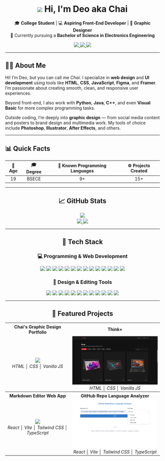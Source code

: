 <h1 align="center">
  <img src="https://media.giphy.com/media/hvRJCLFzcasrR4ia7z/giphy.gif" width="40px"> Hi, I'm Deo aka Chai
</h1>

<p align="center">
  🎓 <strong>College Student</strong> | 💻 <strong>Aspiring Front-End Developer</strong> | 🎨 <strong>Graphic Designer</strong><br>
  📍 Currently pursuing a <strong>Bachelor of Science in Electronics Engineering</strong>
</p>

<div align="center">
  <a href="https://web.facebook.com/christiandeomanlangit725">
    <img src="https://img.shields.io/badge/Facebook-%231877F2.svg?style=for-the-badge&logo=Facebook&logoColor=white">
  </a>
  <a href="https://www.linkedin.com/in/christiandeomanlangit725/">
    <img src="https://img.shields.io/badge/linkedin-%230077B5.svg?style=for-the-badge&logo=linkedin&logoColor=white">
  </a>
  <a href="https://www.instagram.com/christiandeomanlangit">
    <img src="https://img.shields.io/badge/Instagram-%23E4405F.svg?style=for-the-badge&logo=Instagram&logoColor=white">
  </a>
</div>

---

## 👨‍💻 About Me

Hi! I’m Deo, but you can call me <em>Chai</em>. I specialize in **web design** and **UI development** using tools like **HTML**, **CSS**, **JavaScript**, **Figma**, and **Framer**. I’m passionate about creating smooth, clean, and responsive user experiences.

Beyond front-end, I also work with **Python**, **Java**, **C++**, and even **Visual Basic** for more complex programming tasks.

Outside coding, I’m deeply into **graphic design** — from social media content and posters to brand design and multimedia work. My tools of choice include **Photoshop**, **Illustrator**, **After Effects**, and others.

---

## 📊 Quick Facts
<div align="center">

| 📏 Age | 🎓 Degree | 💬 Known Programming Languages | ⚙️ Projects Created |
|:--:|:--:|:--:|:--:|
| 19 | BSECE | 9+ | 15+ |

---

## 📈 GitHub Stats

<div align="center">
  <a href="https://github.com/ChristianDeoManlangit">
    <img height="195em" src="http://github-profile-summary-cards.vercel.app/api/cards/profile-details?username=ChristianDeoManlangit&theme=react">
  </a>
</div>

<div align="center">
  <a href="https://github.com/ChristianDeoManlangit">
    <img height="200em" src="http://github-profile-summary-cards.vercel.app/api/cards/stats?username=ChristianDeoManlangit&theme=react">
    <img height="200em" src="http://github-profile-summary-cards.vercel.app/api/cards/repos-per-language?username=ChristianDeoManlangit&theme=react">
  </a>
</div>

---

## 🧰 Tech Stack

### 💻 Programming & Web Development

<div align="center">
  <img src="https://img.shields.io/badge/html5-%23E34F26.svg?style=for-the-badge&logo=html5&logoColor=white">
  <img src="https://img.shields.io/badge/css3-%231572B6.svg?style=for-the-badge&logo=css3&logoColor=white">
  <img src="https://img.shields.io/badge/tailwindcss-%2338B2AC.svg?style=for-the-badge&logo=tailwind-css&logoColor=white">
  <img src="https://img.shields.io/badge/javascript-%23323330.svg?style=for-the-badge&logo=javascript&logoColor=%23F7DF1E">
  <img src="https://img.shields.io/badge/python-3670A0?style=for-the-badge&logo=python&logoColor=ffdd54">
  <img src="https://img.shields.io/badge/java-%23ED8B00.svg?style=for-the-badge&logo=openjdk&logoColor=white">
  <img src="https://img.shields.io/badge/c++-%2300599C.svg?style=for-the-badge&logo=c%2B%2B&logoColor=white">
  <img src="https://img.shields.io/badge/.NET-5C2D91?style=for-the-badge&logo=.net&logoColor=white">
  <img src="https://img.shields.io/badge/lua-%232C2D72.svg?style=for-the-badge&logo=lua&logoColor=white">
  <img src="https://img.shields.io/badge/react-%2320232a.svg?style=for-the-badge&logo=react&logoColor=%2361DAFB">
  <img src="https://img.shields.io/badge/vite-%23646CFF.svg?style=for-the-badge&logo=vite&logoColor=white">
  <img src="https://img.shields.io/badge/typescript-%23007ACC.svg?style=for-the-badge&logo=typescript&logoColor=white">
  <img src="https://img.shields.io/badge/TensorFlow-FF6F00.svg?style=for-the-badge&logo=TensorFlow&logoColor=white">
  <img src="https://img.shields.io/badge/OpenCV-5C3EE8.svg?style=for-the-badge&logo=OpenCV&logoColor=white">
</div>

### 🎨 Design & Editing Tools

<div align="center">
  <img src="https://img.shields.io/badge/Adobe%20After%20Effects-9999FF.svg?style=for-the-badge&logo=Adobe%20After%20Effects&logoColor=white">
  <img src="https://img.shields.io/badge/Adobe%20Audition-9999FF.svg?style=for-the-badge&logo=Adobe%20Audition&logoColor=white">
  <img src="https://img.shields.io/badge/Adobe%20Premiere%20Pro-9999FF.svg?style=for-the-badge&logo=Adobe%20Premiere%20Pro&logoColor=white">
  <img src="https://img.shields.io/badge/adobe%20photoshop-%2331A8FF.svg?style=for-the-badge&logo=adobe%20photoshop&logoColor=white">
  <img src="https://img.shields.io/badge/adobe%20illustrator-%23FF9A00.svg?style=for-the-badge&logo=adobe%20illustrator&logoColor=white">
  <img src="https://img.shields.io/badge/DaVinci%20Resolve-233A51.svg?style=for-the-badge&logo=DaVinci-Resolve&logoColor=white">
  <img src="https://img.shields.io/badge/AutoCAD-E51050.svg?style=for-the-badge&logo=AutoCAD&logoColor=white">
  <img src="https://img.shields.io/badge/Cinema%204D-011A6A.svg?style=for-the-badge&logo=Cinema-4D&logoColor=white">
  <img src="https://img.shields.io/badge/SketchUp-005F9E.svg?style=for-the-badge&logo=SketchUp&logoColor=white">
  <img src="https://img.shields.io/badge/Canva-00C4CC.svg?style=for-the-badge&logo=Canva&logoColor=white">
  <img src="https://img.shields.io/badge/Figma-F24E1E.svg?style=for-the-badge&logo=Figma&logoColor=white">
  <img src="https://img.shields.io/badge/Framer-0055FF.svg?style=for-the-badge&logo=Framer&logoColor=white">
</div>

---

## 🚀 Featured Projects

<table align="center" style="border-spacing: 40px 20px;">
  <tr>
    <th>Chai's Graphic Design Portfolio</th>
    <th>Think+</th>
  </tr>
  <tr>
    <td align="center">
      <a href="https://github.com/ChristianDeoManlangit/Chai-s-Graphic-Design-Portfolio" target="_blank">
        <img src="https://raw.githubusercontent.com/ChristianDeoManlangit/ImageSources/refs/heads/main/%F0%9F%93%B7%20Media%20Assets/Main%20(dark).png" width="400">
      </a><br>
      <em>HTML │ CSS │ Vanilla JS</em>
    </td>
    <td align="center">
      <a href="https://github.com/ChristianDeoManlangit/ThinkPlus-Ecommerce-Site" target="_blank">
        <img src="https://raw.githubusercontent.com/ChristianDeoManlangit/ThinkPlus-Ecommerce-Site/refs/heads/main/attached_assets/Desktop%20Mode/Dark%20Mode/2.png" width="400">
      </a><br>
      <em>HTML │ CSS │ Vanilla JS</em>
    </td>
  </tr>
  <tr>
    <th>Markdown Editor Web App</th>
    <th>GitHub Repo Language Analyzer</th>
  </tr>
  <tr>
    <td align="center">
      <a href="https://github.com/ChristianDeoManlangit/Markdown-Interpreter-TypeScript-Prototype" target="_blank">
        <img src="https://raw.githubusercontent.com/ChristianDeoManlangit/Markdown-Interpreter-TypeScript-Prototype/refs/heads/main/Assets/15.png" width="400">
      </a><br>
      <em>React │ Vite │ Tailwind CSS │ TypeScript</em>
    </td>
    <td align="center">
      <a href="https://github.com/ChristianDeoManlangit/GitHub-Repository-Language-Analyzer-TypeScript-Prototype" target="_blank">
        <img src="https://raw.githubusercontent.com/ChristianDeoManlangit/GitHub-Repository-Language-Analyzer-TypeScript-Prototype/refs/heads/main/attached_assets/23.png" width="400">
      </a><br>
      <em>React │ Vite │ Tailwind CSS │ TypeScript</em>
    </td>
  </tr>
</table>
